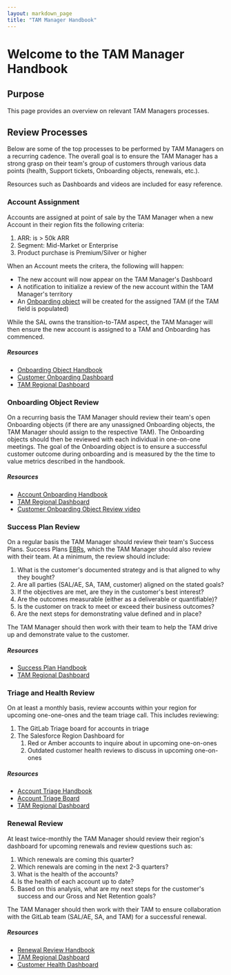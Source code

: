 ```yaml
---
layout: markdown_page
title: "TAM Manager Handbook"
---
```

# Welcome to the TAM Manager Handbook

## Purpose

This page provides an overview on relevant TAM Managers processes.

## Review Processes

Below are some of the top processes to be performed by TAM Managers on a recurring cadence. The overall goal is to ensure the TAM Manager has a strong grasp on their team's group of customers through various data points (health, Support tickets, Onboarding objects, renewals, etc.).

Resources such as Dashboards and videos are included for easy reference.

### Account Assignment

Accounts are assigned at point of sale by the TAM Manager when a new Account in their region fits the following criteria:

1. ARR: is > 50k ARR
1. Segment: Mid-Market or Enterprise
1. Product purchase is Premium/Silver or higher

When an Account meets the critera, the following will happen:

* The new account will now appear on the TAM Manager's Dashboard
* A notification to initialize a review of the new account within the TAM Manager's territory
* An [Onboarding object](/handbook/customer-success/using-salesforce-within-customer-success/#onboarding-objects) will be created for the assigned TAM (if the TAM field is populated)

While the SAL owns the transition-to-TAM aspect, the TAM Manager will then ensure the new account is assigned to a TAM and Onboarding has commenced.

##### Resources
* [Onboarding Object Handbook](/handbook/customer-success/using-salesforce-within-customer-success/#onboarding-objects)
* [Customer Onboarding Dashboard](https://gitlab.my.salesforce.com/01Z4M000000skrQ)
* [TAM Regional Dashboard](https://gitlab.my.salesforce.com/01Z4M000000slMT)


### Onboarding Object Review

On a recurring basis the TAM Manager should review their team's open Onboarding objects  (if there are any unassigned Onboarding objects, the TAM Manager should assign to the respective TAM). The Onboarding objects should then be reviewed with each individual in one-on-one meetings. The goal of the Onboarding object is to ensure a successful customer outcome during onboarding and is measured by the the time to value metrics described in the handbook.

##### Resources
* [Account Onboarding Handbook](/handbook/customer-success/tam/onboarding/)
* [TAM Regional Dashboard](https://gitlab.my.salesforce.com/01Z4M000000slMT)
* [Customer Onboarding Object Review video](https://www.youtube.com/watch?v=OWXaRB8FjC0&feature=youtu.be)


### Success Plan Review

On a regular basis the TAM Manager should review their team's Success Plans. Success Plans [EBRs](/handbook/customer-success/tam/ebr/), which the TAM Manager should also review with their team. At a minimum, the review should include:

1. What is the customer's documented strategy and is that aligned to why they bought?
1. Are all parties (SAL/AE, SA, TAM, customer) aligned on the stated goals?
1. If the objectives are met, are they in the customer's best interest?
1. Are the outcomes measurable (either as a deliverable or quantifiable)?
1. Is the customer on track to meet or exceed their business outcomes?
1. Are the next steps for demonstrating value defined and in place? 

The TAM Manager should then work with their team to help the TAM drive up and demonstrate value to the customer.

##### Resources
* [Success Plan Handbook](https://about.gitlab.com/handbook/customer-success/tam/success-plans/)
* [TAM Regional Dashboard](https://gitlab.my.salesforce.com/01Z4M000000slMT)


### Triage and Health Review
On at least a monthly basis, review accounts within your region for upcoming one-one-ones and the team triage call. This includes reviewing:

1. The GitLab Triage board for accounts in triage
1. The Salesforce Region Dashboard for
   1. Red or Amber accounts to inquire about in upcoming one-on-ones
   1. Outdated customer health reviews to discuss in upcoming one-on-ones

##### Resources
* [Account Triage Handbook](/handbook/customer-success/tam/triage/)
* [Account Triage Board](https://gitlab.com/gitlab-com/customer-success/account-triage/-/boards/703769)
* [TAM Regional Dashboard](https://gitlab.my.salesforce.com/01Z4M000000slMT)


### Renewal Review
At least twice-monthly the TAM Manager should review their region's dashboard for upcoming renewals and review questions such as:

1. Which renewals are coming this quarter?
1. Which renewals are coming in the next 2-3 quarters?
1. What is the health of the accounts?
1. Is the health of each account up to date?
1. Based on this analysis, what are my next steps for the customer's success and our Gross and Net Retention goals?

The TAM Manager should then work with their TAM to ensure collaboration with the GitLab team (SAL/AE, SA, and TAM) for a successful renewal.

##### Resources
* [Renewal Review Handbook](/handbook/customer-success/tam/renewals/)
* [TAM Regional Dashboard](https://gitlab.my.salesforce.com/01Z4M000000slMT)
* [Customer Health Dashboard](https://gitlab.my.salesforce.com/01Z4M000000skuA)


